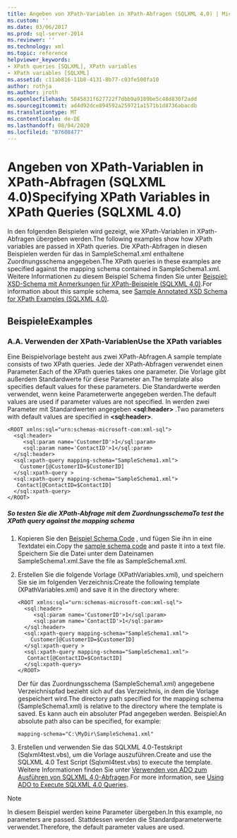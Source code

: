 ```yaml
---
title: Angeben von XPath-Variablen in XPath-Abfragen (SQLXML 4,0) | Microsoft-Dokumentation
ms.custom: ''
ms.date: 03/06/2017
ms.prod: sql-server-2014
ms.reviewer: ''
ms.technology: xml
ms.topic: reference
helpviewer_keywords:
- XPath queries [SQLXML], XPath variables
- XPath variables [SQLXML]
ms.assetid: c11ab816-11b8-4131-8b77-c03fe500fa10
author: rothja
ms.author: jroth
ms.openlocfilehash: 5045831f627722f7dbb9a9189be5c48d830f2add
ms.sourcegitcommit: ad4d92dce894592a259721a1571b1d8736abacdb
ms.translationtype: MT
ms.contentlocale: de-DE
ms.lasthandoff: 08/04/2020
ms.locfileid: "87608477"
---
```

# <a name="specifying-xpath-variables-in-xpath-queries-sqlxml-40"></a><span data-ttu-id="314b8-102">Angeben von XPath-Variablen in XPath-Abfragen (SQLXML 4.0)</span><span class="sxs-lookup"><span data-stu-id="314b8-102">Specifying XPath Variables in XPath Queries (SQLXML 4.0)</span></span>
  <span data-ttu-id="314b8-103">In den folgenden Beispielen wird gezeigt, wie XPath-Variablen in XPath-Abfragen übergeben werden.</span><span class="sxs-lookup"><span data-stu-id="314b8-103">The following examples show how XPath variables are passed in XPath queries.</span></span> <span data-ttu-id="314b8-104">Die XPath-Abfragen in diesen Beispielen werden für das in SampleSchema1.xml enthaltene Zuordnungsschema angegeben.</span><span class="sxs-lookup"><span data-stu-id="314b8-104">The XPath queries in these examples are specified against the mapping schema contained in SampleSchema1.xml.</span></span> <span data-ttu-id="314b8-105">Weitere Informationen zu diesem Beispiel Schema finden Sie unter [Beispiel: XSD-Schema mit Anmerkungen für XPath-Beispiele &#40;SQLXML 4,0&#41;](sample-annotated-xsd-schema-for-xpath-examples-sqlxml-4-0.md).</span><span class="sxs-lookup"><span data-stu-id="314b8-105">For information about this sample schema, see [Sample Annotated XSD Schema for XPath Examples &#40;SQLXML 4.0&#41;](sample-annotated-xsd-schema-for-xpath-examples-sqlxml-4-0.md).</span></span>  
  
## <a name="examples"></a><span data-ttu-id="314b8-106">Beispiele</span><span class="sxs-lookup"><span data-stu-id="314b8-106">Examples</span></span>  
  
### <a name="a-use-the-xpath-variables"></a><span data-ttu-id="314b8-107">A.</span><span class="sxs-lookup"><span data-stu-id="314b8-107">A.</span></span> <span data-ttu-id="314b8-108">Verwenden der XPath-Variablen</span><span class="sxs-lookup"><span data-stu-id="314b8-108">Use the XPath variables</span></span>  
 <span data-ttu-id="314b8-109">Eine Beispielvorlage besteht aus zwei XPath-Abfragen.</span><span class="sxs-lookup"><span data-stu-id="314b8-109">A sample template consists of two XPath queries.</span></span> <span data-ttu-id="314b8-110">Jede der XPath-Abfragen verwendet einen Parameter.</span><span class="sxs-lookup"><span data-stu-id="314b8-110">Each of the XPath queries takes one parameter.</span></span> <span data-ttu-id="314b8-111">Die Vorlage gibt außerdem Standardwerte für diese Parameter an.</span><span class="sxs-lookup"><span data-stu-id="314b8-111">The template also specifies default values for these parameters.</span></span> <span data-ttu-id="314b8-112">Die Standardwerte werden verwendet, wenn keine Parameterwerte angegeben werden.</span><span class="sxs-lookup"><span data-stu-id="314b8-112">The default values are used if parameter values are not specified.</span></span> <span data-ttu-id="314b8-113">In werden zwei Parameter mit Standardwerten angegeben **\<sql:header>** .</span><span class="sxs-lookup"><span data-stu-id="314b8-113">Two parameters with default values are specified in **\<sql:header>**.</span></span>  
  
```  
<ROOT xmlns:sql="urn:schemas-microsoft-com:xml-sql">  
  <sql:header>  
     <sql:param name='CustomerID'>1</sql:param>  
     <sql:param name='ContactID'>1</sql:param>   
  </sql:header>  
  <sql:xpath-query mapping-schema="SampleSchema1.xml">  
    Customer[@CustomerID=$CustomerID]   
  </sql:xpath-query >  
  <sql:xpath-query mapping-schema="SampleSchema1.xml">  
   Contact[@ContactID=$ContactID]   
  </sql:xpath-query>  
</ROOT>  
```  
  
##### <a name="to-test-the-xpath-query-against-the-mapping-schema"></a><span data-ttu-id="314b8-114">So testen Sie die XPath-Abfrage mit dem Zuordnungsschema</span><span class="sxs-lookup"><span data-stu-id="314b8-114">To test the XPath query against the mapping schema</span></span>  
  
1.  <span data-ttu-id="314b8-115">Kopieren Sie den [Beispiel Schema Code](sample-annotated-xsd-schema-for-xpath-examples-sqlxml-4-0.md) , und fügen Sie ihn in eine Textdatei ein.</span><span class="sxs-lookup"><span data-stu-id="314b8-115">Copy the [sample schema code](sample-annotated-xsd-schema-for-xpath-examples-sqlxml-4-0.md) and paste it into a text file.</span></span> <span data-ttu-id="314b8-116">Speichern Sie die Datei unter dem Dateinamen SampleSchema1.xml.</span><span class="sxs-lookup"><span data-stu-id="314b8-116">Save the file as SampleSchema1.xml.</span></span>  
  
2.  <span data-ttu-id="314b8-117">Erstellen Sie die folgende Vorlage (XPathVariables.xml), und speichern Sie sie im folgenden Verzeichnis:</span><span class="sxs-lookup"><span data-stu-id="314b8-117">Create the following template (XPathVariables.xml) and save it in the directory where:</span></span>  
  
    ```  
    <ROOT xmlns:sql="urn:schemas-microsoft-com:xml-sql">  
      <sql:header>  
         <sql:param name='CustomerID'>1</sql:param>  
         <sql:param name='ContactID'>1</sql:param>   
      </sql:header>  
      <sql:xpath-query mapping-schema="SampleSchema1.xml">  
        Customer[@CustomerID=$CustomerID]   
      </sql:xpath-query >  
      <sql:xpath-query mapping-schema="SampleSchema1.xml">  
       Contact[@ContactID=$ContactID]   
      </sql:xpath-query>  
    </ROOT>  
    ```  
  
     <span data-ttu-id="314b8-118">Der für das Zuordnungsschema (SampleSchema1.xml) angegebene Verzeichnispfad bezieht sich auf das Verzeichnis, in dem die Vorlage gespeichert wird.</span><span class="sxs-lookup"><span data-stu-id="314b8-118">The directory path specified for the mapping schema (SampleSchema1.xml) is relative to the directory where the template is saved.</span></span> <span data-ttu-id="314b8-119">Es kann auch ein absoluter Pfad angegeben werden. Beispiel:</span><span class="sxs-lookup"><span data-stu-id="314b8-119">An absolute path also can be specified, for example:</span></span>  
  
    ```  
    mapping-schema="C:\MyDir\SampleSchema1.xml"  
    ```  
  
3.  <span data-ttu-id="314b8-120">Erstellen und verwenden Sie das SQLXML 4.0-Testskript (Sqlxml4test.vbs), um die Vorlage auszuführen.</span><span class="sxs-lookup"><span data-stu-id="314b8-120">Create and use the SQLXML 4.0 Test Script (Sqlxml4test.vbs) to execute the template.</span></span> <span data-ttu-id="314b8-121">Weitere Informationen finden Sie unter [Verwenden von ADO zum Ausführen von SQLXML 4,0-Abfragen](../../sqlxml/using-ado-to-execute-sqlxml-4-0-queries.md).</span><span class="sxs-lookup"><span data-stu-id="314b8-121">For more information, see [Using ADO to Execute SQLXML 4.0 Queries](../../sqlxml/using-ado-to-execute-sqlxml-4-0-queries.md).</span></span>  
  
> [!NOTE]  
>  <span data-ttu-id="314b8-122">In diesem Beispiel werden keine Parameter übergeben.</span><span class="sxs-lookup"><span data-stu-id="314b8-122">In this example, no parameters are passed.</span></span> <span data-ttu-id="314b8-123">Stattdessen werden die Standardparameterwerte verwendet.</span><span class="sxs-lookup"><span data-stu-id="314b8-123">Therefore, the default parameter values are used.</span></span>  
  
  
